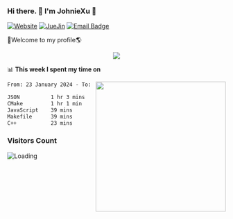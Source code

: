 ### Hi there. 👋 I'm JohnieXu :lemon:

[![Website](https://img.shields.io/badge/-Website-c14438?style=flat-square&logo=w&logoColor=white)](https://johniexu.github.io/)
[![JueJin](https://img.shields.io/badge/-JueJin-c14438?style=flat-square&logo=j&logoColor=white)](https://juejin.cn/user/2277843822444958)
[![Email Badge](https://img.shields.io/badge/-Email-c14438?style=flat-square&logo=Email&logoColor=white&link=mailto:281910378@qq.com)](mailto:281910378@qq.com)

🚀Welcome to my profile🌎

<center>
<img align='center' src="https://images.unsplash.com/photo-1690689636978-90d0f3592791?ixlib=rb-4.0.3&ixid=M3wxMjA3fDB8MHxwaG90by1wYWdlfHx8fGVufDB8fHx8fA%3D%3D&auto=format&fit=crop&w=2070&q=80">
</center>

📊 **This week I spent my time on**

<img align='right' width="300" src="https://github-readme-stats.vercel.app/api?username=JohnieXu&show_icons=true&title_color=fff&icon_color=79ff97&text_color=9f9f9f&bg_color=151515&count_private=true">

<!--START_SECTION:waka-->

```txt
From: 23 January 2024 - To: 30 January 2024

JSON          1 hr 3 mins     █████▓░░░░░░░░░░░░░░░░░░░   23.12 %
CMake         1 hr 1 min      █████▓░░░░░░░░░░░░░░░░░░░   22.49 %
JavaScript    39 mins         ███▓░░░░░░░░░░░░░░░░░░░░░   14.31 %
Makefile      39 mins         ███▓░░░░░░░░░░░░░░░░░░░░░   14.31 %
C++           23 mins         ██░░░░░░░░░░░░░░░░░░░░░░░   08.60 %
```

<!--END_SECTION:waka-->

### Visitors Count
<img align="left" src = "https://profile-counter.glitch.me/JohnieXu/count.svg" alt ="Loading">
